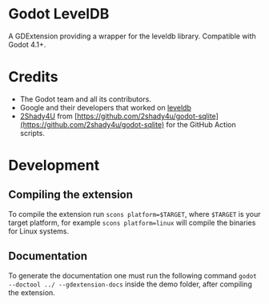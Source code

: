 # Godot LevelDB

A GDExtension providing a wrapper for the leveldb library. Compatible with Godot 4.1+.

# Credits
- The Godot team and all its contributors.
- Google and their developers that worked on [leveldb](https://github.com/google/leveldb/)
- [2Shady4U](https://github.com/2shady4u) from [https://github.com/2shady4u/godot-sqlite](https://github.com/2shady4u/godot-sqlite) for the GitHub Action scripts.

# Development

## Compiling the extension

To compile the extension run `scons platform=$TARGET`, where `$TARGET` is your target platform, for example `scons platform=linux` will compile the binaries for Linux systems.

## Documentation

To generate the documentation one must run the following command `godot --doctool ../ --gdextension-docs` inside the demo folder, after compiling the extension.